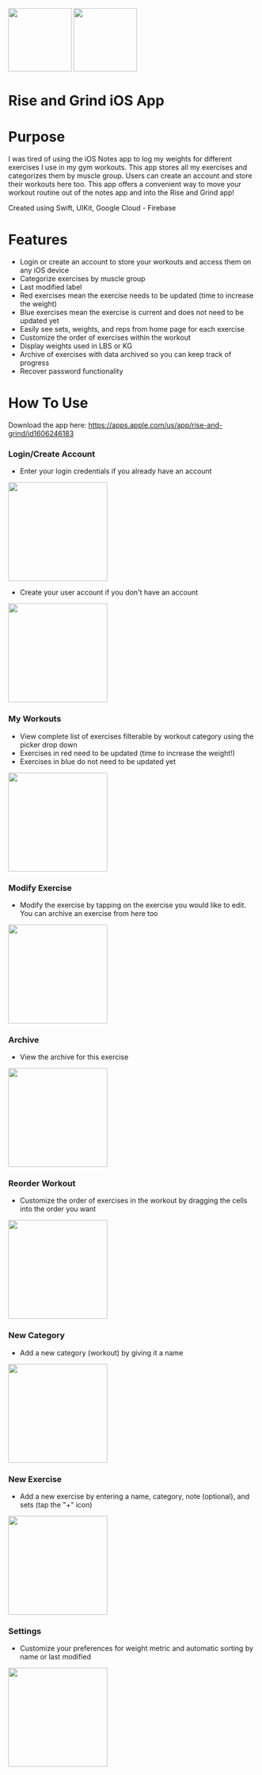 <img src="https://user-images.githubusercontent.com/71997310/195446667-a330011b-bf29-4e90-b278-0946664c7a07.png" width="128"/>
<img src="https://user-images.githubusercontent.com/71997310/195443430-7f152b3c-24df-4e0f-ad29-21c5e555c12b.png" width="128"/>

# Rise and Grind iOS App

# Purpose

I was tired of using the iOS Notes app to log my weights for different exercises I use in my gym workouts. This app stores all my exercises and categorizes them by muscle group. Users can create an account and store their workouts here too. This app offers a convenient way to move your workout routine out of the notes app and into the Rise and Grind app!

Created using Swift, UIKit, Google Cloud - Firebase

# Features
- Login or create an account to store your workouts and access them on any iOS device
- Categorize exercises by muscle group 
- Last modified label
- Red exercises mean the exercise needs to be updated (time to increase the weight)
- Blue exercises mean the exercise is current and does not need to be updated yet
- Easily see sets, weights, and reps from home page for each exercise
- Customize the order of exercises within the workout
- Display weights used in LBS or KG
- Archive of exercises with data archived so you can keep track of progress
- Recover password functionality

# How To Use
Download the app here: https://apps.apple.com/us/app/rise-and-grind/id1606246183

### Login/Create Account
- Enter your login credentials if you already have an account 
<img src="https://user-images.githubusercontent.com/71997310/195449023-abb9ac62-6a7e-43a3-8401-53441bbfb5af.PNG" width="200"/>

- Create your user account if you don't have an account
<img src="https://user-images.githubusercontent.com/71997310/195449083-a46f8f40-297d-453f-9866-ef7ef299f80d.PNG" width="200"/>

### My Workouts
- View complete list of exercises filterable by workout category using the picker drop down
- Exercises in red need to be updated (time to increase the weight!)
- Exercises in blue do not need to be updated yet
<img src="https://user-images.githubusercontent.com/71997310/200144675-29bc1f2b-0704-41c5-a60c-00857e06d184.PNG" width="200"/>

### Modify Exercise
- Modify the exercise by tapping on the exercise you would like to edit. You can archive an exercise from here too
<img src="https://user-images.githubusercontent.com/71997310/195449159-06b78245-8178-46f1-92c5-48d3e18d8ac3.PNG" width="200"/>

### Archive
- View the archive for this exercise
<img src="https://user-images.githubusercontent.com/71997310/200144671-1650c3a0-1543-4f87-9667-1e51b531c276.PNG" width="200"/>

### Reorder Workout
- Customize the order of exercises in the workout by dragging the cells into the order you want
<img src="https://user-images.githubusercontent.com/71997310/200144678-9afbc89b-46ae-4cf8-83e2-fe50541709fe.PNG" width="200"/>

### New Category
- Add a new category (workout) by giving it a name
<img src="https://user-images.githubusercontent.com/71997310/200144676-18075653-7d70-4cfd-ac01-3c5810901251.PNG" width="200"/>

### New Exercise
- Add a new exercise by entering a name, category, note (optional), and sets (tap the "+" icon)
<img src="https://user-images.githubusercontent.com/71997310/200144677-c3460149-4b63-4b50-9b85-d28c73ceac78.PNG" width="200"/>

### Settings
- Customize your preferences for weight metric and automatic sorting by name or last modified
<img src="https://user-images.githubusercontent.com/71997310/195449338-1b1071c8-c3dc-4a80-b113-b8c900fb3f46.PNG" width="200"/>








